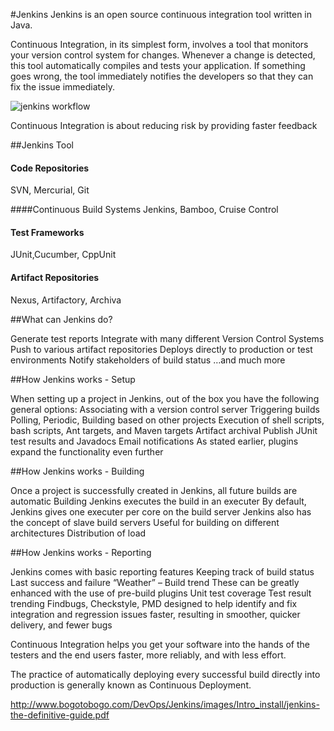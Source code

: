#Jenkins
Jenkins is an open source continuous integration tool written in Java.

Continuous Integration, in its simplest form, involves a tool that monitors your version control system
for changes. Whenever a change is detected, this tool automatically compiles and tests your application.
If something goes wrong, the tool immediately notifies the developers so that they can fix the issue
immediately.

![jenkins workflow](https://cloud.githubusercontent.com/assets/3624858/8793796/38867792-2f99-11e5-89cf-a2361df0b102.png)

Continuous Integration is about reducing risk by providing faster feedback

##Jenkins Tool

#### Code Repositories
 SVN, Mercurial, Git
 
####Continuous Build Systems
 Jenkins, Bamboo, Cruise Control

#### Test Frameworks
 JUnit,Cucumber, CppUnit

#### Artifact Repositories
 Nexus, Artifactory, Archiva

##What can Jenkins do?

 Generate test reports
 Integrate with many different Version Control Systems
 Push to various artifact repositories
 Deploys directly to production or test environments
 Notify stakeholders of build status
 …and much more  
 
 ##How Jenkins works - Setup
 
 When setting up a project in Jenkins, out of the box you have
the following general options:
 Associating with a version control server
 Triggering builds
 Polling, Periodic, Building based on other projects
 Execution of shell scripts, bash scripts, Ant targets, and Maven
targets
 Artifact archival
 Publish JUnit test results and Javadocs
 Email notifications
 As stated earlier, plugins expand the functionality even
further 

##How Jenkins works - Building

 Once a project is successfully created in Jenkins, all future
builds are automatic
 Building
 Jenkins executes the build in an executer
 By default, Jenkins gives one executer per core on the build server
 Jenkins also has the concept of slave build servers
 Useful for building on different architectures
 Distribution of load 

##How Jenkins works - Reporting

 Jenkins comes with basic reporting features
 Keeping track of build status
 Last success and failure
 “Weather” – Build trend
 These can be greatly enhanced with the use of pre-build
plugins
 Unit test coverage
 Test result trending
 Findbugs, Checkstyle, PMD 
designed to help identify and fix integration and regression issues faster, resulting in
smoother, quicker delivery, and fewer bugs

Continuous Integration helps you
get your software into the hands of the testers and the end users faster, more reliably, and with less effort.

The practice of automatically deploying every successful build directly into production is
generally known as Continuous Deployment.

http://www.bogotobogo.com/DevOps/Jenkins/images/Intro_install/jenkins-the-definitive-guide.pdf
